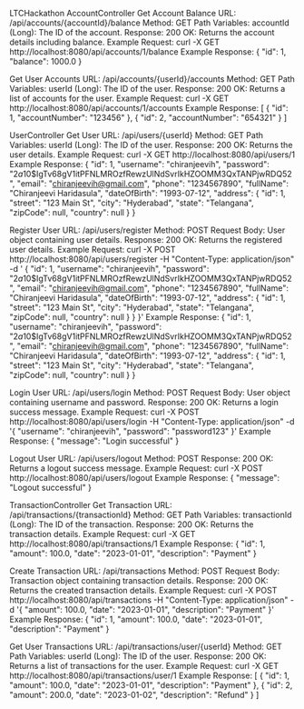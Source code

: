 LTCHackathon
AccountController
Get Account Balance
URL: /api/accounts/{accountId}/balance Method: GET Path Variables: accountId (Long): The ID of the account. Response: 200 OK: Returns the account details including balance. Example Request: curl -X GET http://localhost:8080/api/accounts/1/balance Example Response: { "id": 1, "balance": 1000.0 }

Get User Accounts
URL: /api/accounts/{userId}/accounts Method: GET Path Variables: userId (Long): The ID of the user. Response: 200 OK: Returns a list of accounts for the user. Example Request: curl -X GET http://localhost:8080/api/accounts/1/accounts Example Response: [ { "id": 1, "accountNumber": "123456" }, { "id": 2, "accountNumber": "654321" } ]

UserController
Get User
URL: /api/users/{userId} Method: GET Path Variables: userId (Long): The ID of the user. Response: 200 OK: Returns the user details. Example Request: curl -X GET http://localhost:8080/api/users/1 Example Response: { "id": 1, "username": "chiranjeevih", "password": "$2a$10$IgTv68gV1itPFNLMROzfRewzUlNdSvrIkHZOOMM3QxTANPjwRDQ52", "email": "chiranjeevih@gmail.com", "phone": "1234567890", "fullName": "Chiranjeevi Haridasula", "dateOfBirth": "1993-07-12", "address": { "id": 1, "street": "123 Main St", "city": "Hyderabad", "state": "Telangana", "zipCode": null, "country": null } }

Register User
URL: /api/users/register Method: POST Request Body: User object containing user details. Response: 200 OK: Returns the registered user details. Example Request: curl -X POST http://localhost:8080/api/users/register -H "Content-Type: application/json" -d ' { "id": 1, "username": "chiranjeevih", "password": "$2a$10$IgTv68gV1itPFNLMROzfRewzUlNdSvrIkHZOOMM3QxTANPjwRDQ52", "email": "chiranjeevih@gmail.com", "phone": "1234567890", "fullName": "Chiranjeevi Haridasula", "dateOfBirth": "1993-07-12", "address": { "id": 1, "street": "123 Main St", "city": "Hyderabad", "state": "Telangana", "zipCode": null, "country": null } } }' Example Response: { "id": 1, "username": "chiranjeevih", "password": "$2a$10$IgTv68gV1itPFNLMROzfRewzUlNdSvrIkHZOOMM3QxTANPjwRDQ52", "email": "chiranjeevih@gmail.com", "phone": "1234567890", "fullName": "Chiranjeevi Haridasula", "dateOfBirth": "1993-07-12", "address": { "id": 1, "street": "123 Main St", "city": "Hyderabad", "state": "Telangana", "zipCode": null, "country": null } }

Login User
URL: /api/users/login Method: POST Request Body: User object containing username and password. Response: 200 OK: Returns a login success message. Example Request: curl -X POST http://localhost:8080/api/users/login -H "Content-Type: application/json" -d '{ "username": "chiranjeevih", "password": "password123" }' Example Response: { "message": "Login successful" }

Logout User
URL: /api/users/logout Method: POST Response: 200 OK: Returns a logout success message. Example Request: curl -X POST http://localhost:8080/api/users/logout Example Response: { "message": "Logout successful" }

TransactionController
Get Transaction URL: /api/transactions/{transactionId} Method: GET Path Variables: transactionId (Long): The ID of the transaction. Response: 200 OK: Returns the transaction details. Example Request: curl -X GET http://localhost:8080/api/transactions/1 Example Response: { "id": 1, "amount": 100.0, "date": "2023-01-01", "description": "Payment" }

Create Transaction
URL: /api/transactions Method: POST Request Body: Transaction object containing transaction details. Response: 200 OK: Returns the created transaction details. Example Request: curl -X POST http://localhost:8080/api/transactions -H "Content-Type: application/json" -d '{ "amount": 100.0, "date": "2023-01-01", "description": "Payment" }' Example Response: { "id": 1, "amount": 100.0, "date": "2023-01-01", "description": "Payment" }

Get User Transactions
URL: /api/transactions/user/{userId} Method: GET Path Variables: userId (Long): The ID of the user. Response: 200 OK: Returns a list of transactions for the user. Example Request: curl -X GET http://localhost:8080/api/transactions/user/1 Example Response: [ { "id": 1, "amount": 100.0, "date": "2023-01-01", "description": "Payment" }, { "id": 2, "amount": 200.0, "date": "2023-01-02", "description": "Refund" } ]
